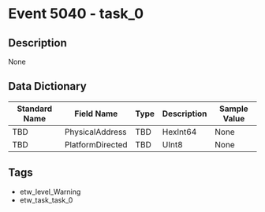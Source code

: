 # Event 5040 - task_0

## Description
None

## Data Dictionary
|Standard Name|Field Name|Type|Description|Sample Value|
|---|---|---|---|---|
|TBD|PhysicalAddress|TBD|HexInt64|None|None|
|TBD|PlatformDirected|TBD|UInt8|None|None|

## Tags
* etw_level_Warning
* etw_task_task_0